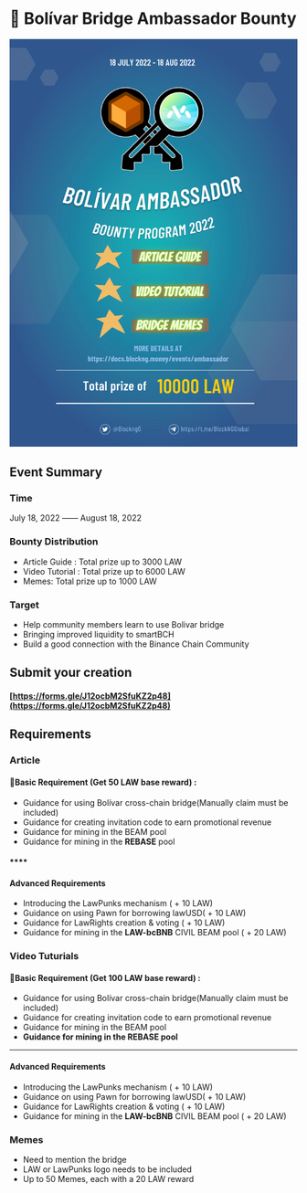 # 🙉 Bolívar Bridge Ambassador Bounty

![](<../.gitbook/assets/image (1).png>)

## Event Summary

### Time

July 18, 2022 —— August 18, 2022

### Bounty Distribution

* Article Guide : Total prize up to 3000 LAW
* Video Tutorial : Total prize up to 6000 LAW
* Memes: Total prize up to 1000 LAW

### Target

* Help community members learn to use Bolivar bridge
* Bringing improved liquidity to smartBCH
* Build a good connection with the Binance Chain Community



## Submit your creation

#### [https://forms.gle/J12ocbM2SfuKZ2p48](https://forms.gle/J12ocbM2SfuKZ2p48)

## Requirements

### Article

#### **Basic Requirement (Get 50 LAW base reward) :**&#x20;

* Guidance for using Bolívar cross-chain bridge(Manually claim must be included)
* Guidance for creating invitation code to earn promotional revenue
* Guidance for mining in the BEAM pool
* Guidance for mining in the **REBASE** pool

#### ****

#### **Advanced Requirements**

* Introducing the LawPunks mechanism ( + 10 LAW)
* Guidance on using Pawn for borrowing lawUSD( + 10 LAW)
* Guidance for LawRights creation & voting ( + 10 LAW)
* Guidance for mining in the **LAW-bcBNB** CIVIL BEAM pool ( + 20 LAW)





### Video Tuturials

#### **Basic Requirement (Get 100 LAW base reward) :**&#x20;

* Guidance for using Bolívar cross-chain bridge(Manually claim must be included)
* Guidance for creating invitation code to earn promotional revenue
* Guidance for mining in the BEAM pool
* **Guidance for mining in the REBASE pool**

****

#### **Advanced Requirements**

* Introducing the LawPunks mechanism ( + 10 LAW)
* Guidance on using Pawn for borrowing lawUSD( + 10 LAW)
* Guidance for LawRights creation & voting ( + 10 LAW)
* Guidance for mining in the **LAW-bcBNB** CIVIL BEAM pool ( + 20 LAW)



### Memes

* Need to mention the bridge
* LAW or LawPunks logo needs to be included
* Up to 50 Memes, each with a 20 LAW reward



####
